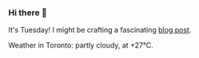 ### Hi there :wave:

It's Tuesday! I might be crafting a fascinating [blog post](https://benjaminwuethrich.dev).

Weather in Toronto: partly cloudy, at +27°C.
